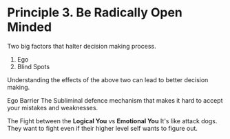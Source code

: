 # Principle 3. Be Radically Open Minded
Two big factors that halter decision making process. 
1. Ego
2. Blind Spots

Understanding the effects of the above two can lead to better decision making. 

Ego Barrier
The Subliminal defence mechanism that makes it hard to accept your mistakes and weaknesses. 

The Fight between the **Logical You** vs **Emotional You**
It's like attack dogs. They want to fight even if their higher level self wants to figure out. 

